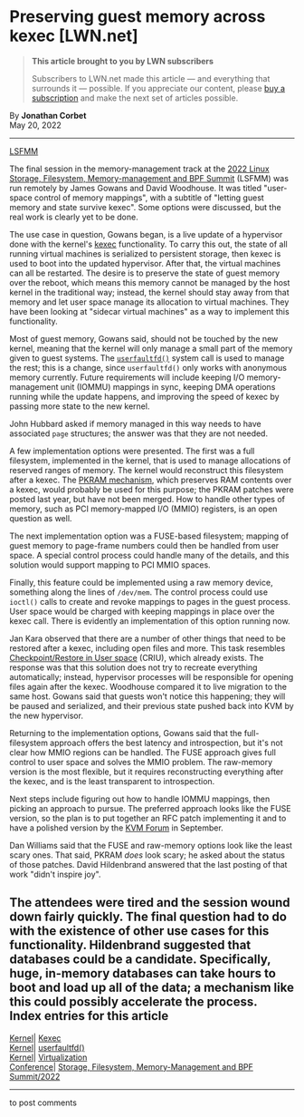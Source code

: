# Preserving guest memory across kexec [LWN.net]

> **This article brought to you by LWN subscribers**
> 
> Subscribers to LWN.net made this article — and everything that surrounds it — possible. If you appreciate our content, please [buy a subscription](/Promo/nst-nag3/subscribe) and make the next set of articles possible. 

By **Jonathan Corbet**  
May 20, 2022 

* * *

[LSFMM](/Articles/lsfmm2022/)

The final session in the memory-management track at the [2022 Linux Storage, Filesystem, Memory-management and BPF Summit](https://events.linuxfoundation.org/lsfmm/) (LSFMM) was run remotely by James Gowans and David Woodhouse. It was titled "user-space control of memory mappings", with a subtitle of "letting guest memory and state survive kexec". Some options were discussed, but the real work is clearly yet to be done. 

The use case in question, Gowans began, is a live update of a hypervisor done with the kernel's [kexec](https://en.wikipedia.org/wiki/Kexec) functionality. To carry this out, the state of all running virtual machines is serialized to persistent storage, then kexec is used to boot into the updated hypervisor. After that, the virtual machines can all be restarted. The desire is to preserve the state of guest memory over the reboot, which means this memory cannot be managed by the host kernel in the traditional way; instead, the kernel should stay away from that memory and let user space manage its allocation to virtual machines. They have been looking at "sidecar virtual machines" as a way to implement this functionality. 

Most of guest memory, Gowans said, should not be touched by the new kernel, meaning that the kernel will only manage a small part of the memory given to guest systems. The [`userfaultfd()`](https://man7.org/linux/man-pages/man2/userfaultfd.2.html) system call is used to manage the rest; this is a change, since `userfaultfd()` only works with anonymous memory currently. Future requirements will include keeping I/O memory-management unit (IOMMU) mappings in sync, keeping DMA operations running while the update happens, and improving the speed of kexec by passing more state to the new kernel. 

John Hubbard asked if memory managed in this way needs to have associated `page` structures; the answer was that they are not needed. 

A few implementation options were presented. The first was a full filesystem, implemented in the kernel, that is used to manage allocations of reserved ranges of memory. The kernel would reconstruct this filesystem after a kexec. The [PKRAM mechanism](/ml/linux-kernel/1617140178-8773-1-git-send-email-anthony.yznaga@oracle.com/), which preserves RAM contents over a kexec, would probably be used for this purpose; the PKRAM patches were posted last year, but have not been merged. How to handle other types of memory, such as PCI memory-mapped I/O (MMIO) registers, is an open question as well. 

The next implementation option was a FUSE-based filesystem; mapping of guest memory to page-frame numbers could then be handled from user space. A special control process could handle many of the details, and this solution would support mapping to PCI MMIO spaces. 

Finally, this feature could be implemented using a raw memory device, something along the lines of `/dev/mem`. The control process could use `ioctl()` calls to create and revoke mappings to pages in the guest process. User space would be charged with keeping mappings in place over the kexec call. There is evidently an implementation of this option running now. 

Jan Kara observed that there are a number of other things that need to be restored after a kexec, including open files and more. This task resembles [Checkpoint/Restore in User space](https://criu.org/Main_Page) (CRIU), which already exists. The response was that this solution does not try to recreate everything automatically; instead, hypervisor processes will be responsible for opening files again after the kexec. Woodhouse compared it to live migration to the same host. Gowans said that guests won't notice this happening; they will be paused and serialized, and their previous state pushed back into KVM by the new hypervisor. 

Returning to the implementation options, Gowans said that the full-filesystem approach offers the best latency and introspection, but it's not clear how MMIO regions can be handled. The FUSE approach gives full control to user space and solves the MMIO problem. The raw-memory version is the most flexible, but it requires reconstructing everything after the kexec, and is the least transparent to introspection. 

Next steps include figuring out how to handle IOMMU mappings, then picking an approach to pursue. The preferred approach looks like the FUSE version, so the plan is to put together an RFC patch implementing it and to have a polished version by the [KVM Forum](https://events.linuxfoundation.org/kvm-forum/) in September. 

Dan Williams said that the FUSE and raw-memory options look like the least scary ones. That said, PKRAM _does_ look scary; he asked about the status of those patches. David Hildenbrand answered that the last posting of that work "didn't inspire joy". 

The attendees were tired and the session wound down fairly quickly. The final question had to do with the existence of other use cases for this functionality. Hildenbrand suggested that databases could be a candidate. Specifically, huge, in-memory databases can take hours to boot and load up all of the data; a mechanism like this could possibly accelerate the process.  
Index entries for this article  
---  
[Kernel](/Kernel/Index)| [Kexec](/Kernel/Index#Kexec)  
[Kernel](/Kernel/Index)| [userfaultfd()](/Kernel/Index#userfaultfd)  
[Kernel](/Kernel/Index)| [Virtualization](/Kernel/Index#Virtualization)  
[Conference](/Archives/ConferenceIndex/)| [Storage, Filesystem, Memory-Management and BPF Summit/2022](/Archives/ConferenceIndex/#Storage_Filesystem_Memory-Management_and_BPF_Summit-2022)  
  


* * *

to post comments 
